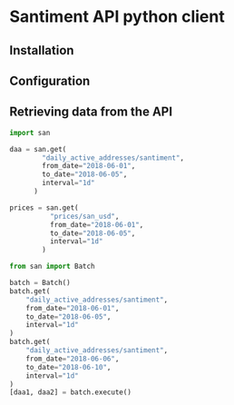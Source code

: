 # Santiment API python client

## Installation

## Configuration

## Retrieving data from the API

```python
import san

daa = san.get(
        "daily_active_addresses/santiment",
        from_date="2018-06-01",
        to_date="2018-06-05",
        interval="1d"
      )

prices = san.get(
          "prices/san_usd",
          from_date="2018-06-01",
          to_date="2018-06-05",
          interval="1d"
        )
```

```python
from san import Batch

batch = Batch()
batch.get(
    "daily_active_addresses/santiment",
    from_date="2018-06-01",
    to_date="2018-06-05",
    interval="1d"
)
batch.get(
    "daily_active_addresses/santiment",
    from_date="2018-06-06",
    to_date="2018-06-10",
    interval="1d"
)
[daa1, daa2] = batch.execute()

```
